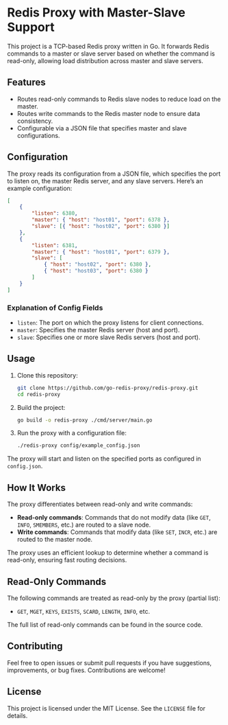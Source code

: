 # Redis Proxy with Master-Slave Support

This project is a TCP-based Redis proxy written in Go. It forwards Redis commands to a master or slave server based on whether the command is read-only, allowing load distribution across master and slave servers.

## Features

- Routes read-only commands to Redis slave nodes to reduce load on the master.
- Routes write commands to the Redis master node to ensure data consistency.
- Configurable via a JSON file that specifies master and slave configurations.

## Configuration

The proxy reads its configuration from a JSON file, which specifies the port to listen on, the master Redis server, and any slave servers. Here’s an example configuration:

```json
[
	{
		"listen": 6380,
		"master": { "host": "host01", "port": 6378 },
		"slave": [{ "host": "host02", "port": 6380 }]
	},
	{
		"listen": 6381,
		"master": { "host": "host01", "port": 6379 },
		"slave": [
			{ "host": "host02", "port": 6380 },
			{ "host": "host03", "port": 6380 }
		]
	}
]
```

### Explanation of Config Fields

- `listen`: The port on which the proxy listens for client connections.
- `master`: Specifies the master Redis server (host and port).
- `slave`: Specifies one or more slave Redis servers (host and port).

## Usage

1. Clone this repository:

   ```bash
   git clone https://github.com/go-redis-proxy/redis-proxy.git
   cd redis-proxy
   ```

2. Build the project:

   ```bash
   go build -o redis-proxy ./cmd/server/main.go
   ```

3. Run the proxy with a configuration file:

   ```bash
   ./redis-proxy config/example_config.json
   ```

The proxy will start and listen on the specified ports as configured in `config.json`.

## How It Works

The proxy differentiates between read-only and write commands:

- **Read-only commands**: Commands that do not modify data (like `GET`, `INFO`, `SMEMBERS`, etc.) are routed to a slave node.
- **Write commands**: Commands that modify data (like `SET`, `INCR`, etc.) are routed to the master node.

The proxy uses an efficient lookup to determine whether a command is read-only, ensuring fast routing decisions.

## Read-Only Commands

The following commands are treated as read-only by the proxy (partial list):

- `GET`, `MGET`, `KEYS`, `EXISTS`, `SCARD`, `LENGTH`, `INFO`, etc.

The full list of read-only commands can be found in the source code.

## Contributing

Feel free to open issues or submit pull requests if you have suggestions, improvements, or bug fixes. Contributions are welcome!

## License

This project is licensed under the MIT License. See the `LICENSE` file for details.
